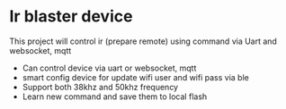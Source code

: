 # Ir blaster device
This project will control ir (prepare remote) using command via Uart and websocket, mqtt

* Can control device via uart or websocket, mqtt
* smart config device for update wifi user and wifi pass via ble
* Support both 38khz and 50khz frequency
* Learn new command and save them to local flash